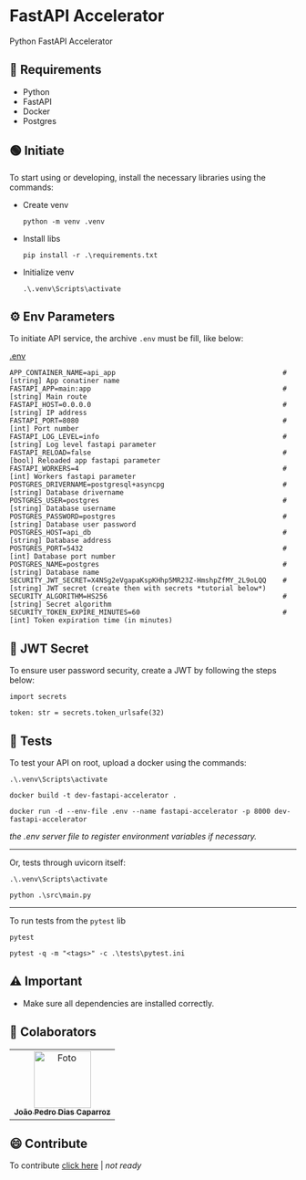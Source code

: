 # FastAPI Accelerator
Python FastAPI Accelerator


## 🔩 Requirements

- Python
- FastAPI
- Docker
- Postgres


## 🟢 Initiate
To start using or developing, install the necessary libraries using the commands:


* Create venv
    ```
    python -m venv .venv
    ```

* Install libs
    ```
    pip install -r .\requirements.txt
    ```

* Initialize venv
    ```
    .\.venv\Scripts\activate
    ```


## ⚙️ Env Parameters

To initiate API service, the archive `.env` must be fill, like below:

[.env](/.env)
```
APP_CONTAINER_NAME=api_app                                         # [string] App conatiner name
FASTAPI_APP=main:app                                               # [string] Main route
FASTAPI_HOST=0.0.0.0                                               # [string] IP address
FASTAPI_PORT=8080                                                  # [int] Port number
FASTAPI_LOG_LEVEL=info                                             # [string] Log level fastapi parameter
FASTAPI_RELOAD=false                                               # [bool] Reloaded app fastapi parameter
FASTAPI_WORKERS=4                                                  # [int] Workers fastapi parameter
POSTGRES_DRIVERNAME=postgresql+asyncpg                             # [string] Database drivername 
POSTGRES_USER=postgres                                             # [string] Database username
POSTGRES_PASSWORD=postgres                                         # [string] Database user password
POSTGRES_HOST=api_db                                               # [string] Database address
POSTGRES_PORT=5432                                                 # [int] Database port number
POSTGRES_NAME=postgres                                             # [string] Database name
SECURITY_JWT_SECRET=X4NSg2eVgapaKspKHhp5MR23Z-HmshpZfMY_2L9oLQQ    # [string] JWT secret (create then with secrets *tutorial below*)
SECURITY_ALGORITHM=HS256                                           # [string] Secret algorithm
SECURITY_TOKEN_EXPIRE_MINUTES=60                                   # [int] Token expiration time (in minutes)
```


## 🔐 JWT Secret
To ensure user password security, create a JWT by following the steps below:
```
import secrets

token: str = secrets.token_urlsafe(32)
```


## 🧪 Tests

To test your API on root, upload a docker using the commands:
```
.\.venv\Scripts\activate
```
```
docker build -t dev-fastapi-accelerator .
```
```
docker run -d --env-file .env --name fastapi-accelerator -p 8000 dev-fastapi-accelerator
```
_the .env server file to register environment variables if necessary._

---

Or, tests through uvicorn itself:
```
.\.venv\Scripts\activate
```
```
python .\src\main.py    
```

---

To run tests from the `pytest` lib
```
pytest
```

```
pytest -q -m "<tags>" -c .\tests\pytest.ini
```


## ⚠️ Important

- Make sure all dependencies are installed correctly.


## 🤝 Colaborators

<table>
  <tr>
    <td align="center">
      <a href="https://www.linkedin.com/in/jo%C3%A3o-pedro-dias-caparroz-2b19a1161/" title="Linkedin Profile Icon">
        <img src="https://media.licdn.com/dms/image/C4D03AQHVyVT6CT6TFQ/profile-displayphoto-shrink_800_800/0/1595939105632?e=1724889600&v=beta&t=_pjNFXdW8VeM4IR5RhY9cgZ0NsAakg6EBEssgodCpwk" width="100px;" alt="Foto"/><br>
        <sub>
          <b>João Pedro Dias Caparroz</b>
        </sub>
      </a>
    </td>
  </tr>
</table>


## 😄 Contribute

To contribute [click here](/docs/CONTRIBUTING.md) | *not ready*
